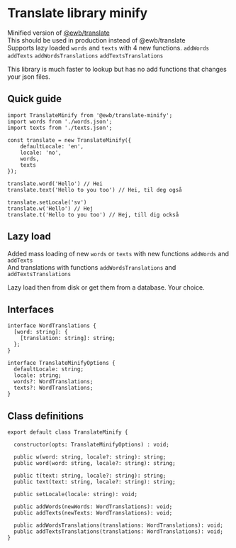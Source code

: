 # Translate library minify

Minified version of [@ewb/translate](https://github.com/EmilsWebbod/translate)  
This should be used in production instead of @ewb/translate  
Supports lazy loaded `words` and `texts` with 4 new functions. `addWords` `addTexts` `addWordsTranslations` `addTextsTranslations`  

This library is much faster to lookup but has no add functions that changes your json files.

## Quick guide

```
import TranslateMinify from '@ewb/translate-minify';
import words from './words.json';
import texts from './texts.json';

const translate = new TranslateMinify({
    defaultLocale: 'en',
    locale: 'no',
    words,
    texts
});

translate.word('Hello') // Hei
translate.text('Hello to you too') // Hei, til deg også

translate.setLocale('sv')
translate.w('Hello') // Hej
translate.t('Hello to you too') // Hej, till dig också
```

## Lazy load

Added mass loading of new `words` or `texts` with new functions `addWords` and `addTexts`  
And translations with functions `addWordsTranslations` and `addTextsTranslations`  

Lazy load then from disk or get them from a database. Your choice.

## Interfaces

```
interface WordTranslations {
  [word: string]: {
    [translation: string]: string;
  };
}

interface TranslateMinifyOptions {
  defaultLocale: string;
  locale: string;
  words?: WordTranslations;
  texts?: WordTranslations;
}
```

## Class definitions

```
export default class TranslateMinify {

  constructor(opts: TranslateMinifyOptions) : void;

  public w(word: string, locale?: string): string;
  public word(word: string, locale?: string): string;
  
  public t(text: string, locale?: string): string;
  public text(text: string, locale?: string): string;

  public setLocale(locale: string): void;

  public addWords(newWords: WordTranslations): void;
  public addTexts(newTexts: WordTranslations): void;

  public addWordsTranslations(translations: WordTranslations): void;
  public addTextsTranslations(translations: WordTranslations): void;
}
```
